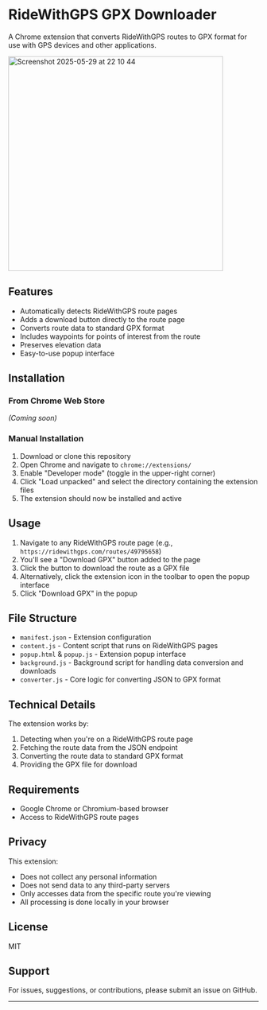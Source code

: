 # RideWithGPS GPX Downloader

A Chrome extension that converts RideWithGPS routes to GPX format for use with GPS devices and other applications.

<img width="432" alt="Screenshot 2025-05-29 at 22 10 44" src="https://github.com/user-attachments/assets/f8dbdf13-964a-47ad-b243-679a76a1a4e4" />

## Features

- Automatically detects RideWithGPS route pages
- Adds a download button directly to the route page
- Converts route data to standard GPX format
- Includes waypoints for points of interest from the route
- Preserves elevation data
- Easy-to-use popup interface

## Installation

### From Chrome Web Store

*(Coming soon)*

### Manual Installation

1. Download or clone this repository
2. Open Chrome and navigate to `chrome://extensions/`
3. Enable "Developer mode" (toggle in the upper-right corner)
4. Click "Load unpacked" and select the directory containing the extension files
5. The extension should now be installed and active

## Usage

1. Navigate to any RideWithGPS route page (e.g., `https://ridewithgps.com/routes/49795658`)
2. You'll see a "Download GPX" button added to the page
3. Click the button to download the route as a GPX file
4. Alternatively, click the extension icon in the toolbar to open the popup interface
5. Click "Download GPX" in the popup

## File Structure

- `manifest.json` - Extension configuration
- `content.js` - Content script that runs on RideWithGPS pages
- `popup.html` & `popup.js` - Extension popup interface
- `background.js` - Background script for handling data conversion and downloads
- `converter.js` - Core logic for converting JSON to GPX format

## Technical Details

The extension works by:
1. Detecting when you're on a RideWithGPS route page
2. Fetching the route data from the JSON endpoint
3. Converting the route data to standard GPX format
4. Providing the GPX file for download

## Requirements

- Google Chrome or Chromium-based browser
- Access to RideWithGPS route pages

## Privacy

This extension:
- Does not collect any personal information
- Does not send data to any third-party servers
- Only accesses data from the specific route you're viewing
- All processing is done locally in your browser

## License

MIT

## Support

For issues, suggestions, or contributions, please submit an issue on GitHub.

---
